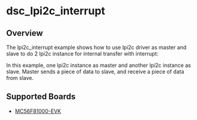 # dsc_lpi2c_interrupt

## Overview
The lpi2c_interrupt example shows how to use lpi2c driver as master and slave to do 2 lpi2c instance for internal transfer 
with interrupt:

In this example, one lpi2c instance as master and another lpi2c instance as slave. Master sends a 
piece of data to slave, and receive a piece of data from slave.

## Supported Boards
- [MC56F81000-EVK](../../../_boards/mc56f81000evk/driver_examples/lpi2c/interrupt/example_board_readme.md)
